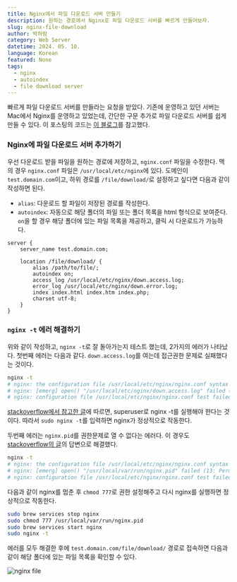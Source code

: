 ```yaml
---
title: Nginx에서 파일 다운로드 서버 만들기
description: 원하는 경로에서 Nginx로 파일 다운로드 서버를 빠르게 만들어보자.
slug: nginx-file-download
author: 박하람
category: Web Server
datetime: 2024. 05. 10.
language: Korean
featured: None
tags:
  - nginx
  - autoindex
  - file download server
---
```


빠르게 파일 다운로드 서버를 만들라는 요청을 받았다. 기존에 운영하고 있던 서버는 Mac에서 Nginx를 운영하고 있었는데, 간단한 구문 추가로 파일 다운로드 서버를 쉽게 만들 수 있다. 이 포스팅의 코드는 [이 블로그](https://blog.ifixcomputer.org/2021/02/nginx-%ED%8C%8C%EC%9D%BC-%EB%B0%8F-%EC%82%AC%EC%A7%84-%EB%8B%A4%EC%9A%B4%EB%A1%9C%EB%93%9C-%EC%84%9C%EB%B2%84-%EB%A7%8C%EB%93%A4%EA%B8%B0-%EB%B0%8F-%EB%8B%A4%EC%9A%B4%EB%A1%9C%EB%93%9C-%EC%86%8D/#google_vignette)를 참고했다.

### Nginx에 파일 다운로드 서버 추가하기

우선 다운로드 받을 파일을 원하는 경로에 저장하고, `nginx.conf` 파일을 수정한다. 맥의 경우 `nginx.conf` 파일은 `/usr/local/etc/nginx`에 있다. 도메인이 `test.domain.com`이고, 하위 경로를 `/file/download/`로 설정하고 싶다면 다음과 같이 작성하면 된다.

- `alias`: 다운로드 할 파일이 저장된 경로를 작성한다.
- `autoindex`: 자동으로 해당 폴더의 파일 또는 폴더 목록을 html 형식으로 보여준다. `on`을 할 경우 해당 폴더에 있는 파일 목록을 제공하고, 클릭 시 다운로드가 가능하다.

```nginx
server {
    server_name test.domain.com;

    location /file/download/ {
        alias /path/to/file/;
        autoindex on;
        access_log /usr/local/etc/nginx/down.access.log;
        error_log /usr/local/etc/nginx/down.error.log;
        index index.html index.htm index.php;
        charset utf-8;
    }
}
```

### `nginx -t` 에러 해결하기

위와 같이 작성하고, `nginx -t`로 잘 돌아가는지 테스트 했는데, 2가지의 에러가 나타났다. 첫번째 에러는 다음과 같다. `down.access.log`를 여는데 접근권한 문제로 실패했다는 것이다.

```bash
nginx -t
# nginx: the configuration file /usr/local/etc/nginx/nginx.conf syntax is ok
# nginx: [emerg] open() "/usr/local/etc/nginx/down.access.log" failed (13: Permission denied)
# nginx: configuration file /usr/local/etc/nginx/nginx.conf test failed
```

[stackoverflow에서 참고한 글](https://stackoverflow.com/questions/18714902/nginx-permission-denied-for-nginx-on-ubuntu)에 따르면, superuser로 nginx -t를 실행해야 한다는 것이다. 따라서 `sudo nginx -t`를 입력하면 nginx가 정상적으로 작동한다.

두번째 에러는 `nginx.pid`를 권한문제로 열 수 없다는 에러다. 이 경우도 [stackoverflow의 글](https://stackoverflow.com/questions/53507095/nginx-pid-permission-denied)의 답변으로 해결했다.

```bash
nginx -t
# nginx: the configuration file /usr/local/etc/nginx/nginx.conf syntax is ok
# nginx: [emerg] open() "/usr/local/var/run/nginx.pid" failed (13: Permission denied)
# nginx: configuration file /usr/local/etc/nginx/nginx.conf test failed
```

다음과 같이 nginx를 멈춘 후 `chmod 777`로 권한 설정해주고 다시 nginx를 실행하면 정상적으로 작동한다.

```bash
sudo brew services stop nginx
sudo chmod 777 /usr/local/var/run/nginx.pid
sudo brew services start nginx
sudo nginx -t
```

에러를 모두 해결한 후에 `test.domain.com/file/download/` 경로로 접속하면 다음과 같이 해당 폴더에 있는 파일 목록을 확인할 수 있다.

![nginx file](/nginx-file-download/nginx-file.png)
